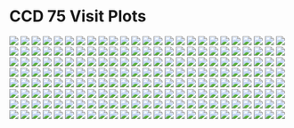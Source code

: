 # CCD 75 Visit Plots
![](ccd075_visit6292_g_data.png)
![](ccd075_visit6292_g_overscan.png)
![](ccd075_visit6294_g_data.png)
![](ccd075_visit6294_g_overscan.png)
![](ccd075_visit6296_g_data.png)
![](ccd075_visit6296_g_overscan.png)
![](ccd075_visit6298_g_data.png)
![](ccd075_visit6298_g_overscan.png)
![](ccd075_visit6300_g_data.png)
![](ccd075_visit6300_g_overscan.png)
![](ccd075_visit6302_g_data.png)
![](ccd075_visit6302_g_overscan.png)
![](ccd075_visit6304_g_data.png)
![](ccd075_visit6304_g_overscan.png)
![](ccd075_visit6306_g_data.png)
![](ccd075_visit6306_g_overscan.png)
![](ccd075_visit6308_g_data.png)
![](ccd075_visit6308_g_overscan.png)
![](ccd075_visit6310_g_data.png)
![](ccd075_visit6310_g_overscan.png)
![](ccd075_visit6312_g_data.png)
![](ccd075_visit6312_g_overscan.png)
![](ccd075_visit6314_g_data.png)
![](ccd075_visit6314_g_overscan.png)
![](ccd075_visit6316_g_data.png)
![](ccd075_visit6316_g_overscan.png)
![](ccd075_visit6318_g_data.png)
![](ccd075_visit6318_g_overscan.png)
![](ccd075_visit6320_g_data.png)
![](ccd075_visit6320_g_overscan.png)
![](ccd075_visit6322_g_data.png)
![](ccd075_visit6322_g_overscan.png)
![](ccd075_visit6324_g_data.png)
![](ccd075_visit6324_g_overscan.png)
![](ccd075_visit6326_g_data.png)
![](ccd075_visit6326_g_overscan.png)
![](ccd075_visit6328_g_data.png)
![](ccd075_visit6328_g_overscan.png)
![](ccd075_visit6330_g_data.png)
![](ccd075_visit6330_g_overscan.png)
![](ccd075_visit7110_r_data.png)
![](ccd075_visit7110_r_overscan.png)
![](ccd075_visit7112_r_data.png)
![](ccd075_visit7112_r_overscan.png)
![](ccd075_visit7114_r_data.png)
![](ccd075_visit7114_r_overscan.png)
![](ccd075_visit7116_r_data.png)
![](ccd075_visit7116_r_overscan.png)
![](ccd075_visit7118_r_data.png)
![](ccd075_visit7118_r_overscan.png)
![](ccd075_visit7120_r_data.png)
![](ccd075_visit7120_r_overscan.png)
![](ccd075_visit7122_r_data.png)
![](ccd075_visit7122_r_overscan.png)
![](ccd075_visit7124_r_data.png)
![](ccd075_visit7124_r_overscan.png)
![](ccd075_visit7126_r_data.png)
![](ccd075_visit7126_r_overscan.png)
![](ccd075_visit7128_r_data.png)
![](ccd075_visit7128_r_overscan.png)
![](ccd075_visit7130_r_data.png)
![](ccd075_visit7130_r_overscan.png)
![](ccd075_visit7132_r_data.png)
![](ccd075_visit7132_r_overscan.png)
![](ccd075_visit7134_r_data.png)
![](ccd075_visit7134_r_overscan.png)
![](ccd075_visit7136_r_data.png)
![](ccd075_visit7136_r_overscan.png)
![](ccd075_visit7138_r_data.png)
![](ccd075_visit7138_r_overscan.png)
![](ccd075_visit7140_r_data.png)
![](ccd075_visit7140_r_overscan.png)
![](ccd075_visit7142_r_data.png)
![](ccd075_visit7142_r_overscan.png)
![](ccd075_visit7144_r_data.png)
![](ccd075_visit7144_r_overscan.png)
![](ccd075_visit7146_r_data.png)
![](ccd075_visit7146_r_overscan.png)
![](ccd075_visit7148_r_data.png)
![](ccd075_visit7148_r_overscan.png)
![](ccd075_visit1252_i_data.png)
![](ccd075_visit1252_i_overscan.png)
![](ccd075_visit1254_i_data.png)
![](ccd075_visit1254_i_overscan.png)
![](ccd075_visit1256_i_data.png)
![](ccd075_visit1256_i_overscan.png)
![](ccd075_visit1258_i_data.png)
![](ccd075_visit1258_i_overscan.png)
![](ccd075_visit1260_i_data.png)
![](ccd075_visit1260_i_overscan.png)
![](ccd075_visit1262_i_data.png)
![](ccd075_visit1262_i_overscan.png)
![](ccd075_visit1264_i_data.png)
![](ccd075_visit1264_i_overscan.png)
![](ccd075_visit1266_i_data.png)
![](ccd075_visit1266_i_overscan.png)
![](ccd075_visit1268_i_data.png)
![](ccd075_visit1268_i_overscan.png)
![](ccd075_visit1270_i_data.png)
![](ccd075_visit1270_i_overscan.png)
![](ccd075_visit1272_i_data.png)
![](ccd075_visit1272_i_overscan.png)
![](ccd075_visit1274_i_data.png)
![](ccd075_visit1274_i_overscan.png)
![](ccd075_visit1276_i_data.png)
![](ccd075_visit1276_i_overscan.png)
![](ccd075_visit1278_i_data.png)
![](ccd075_visit1278_i_overscan.png)
![](ccd075_visit1280_i_data.png)
![](ccd075_visit1280_i_overscan.png)
![](ccd075_visit1282_i_data.png)
![](ccd075_visit1282_i_overscan.png)
![](ccd075_visit1284_i_data.png)
![](ccd075_visit1284_i_overscan.png)
![](ccd075_visit1286_i_data.png)
![](ccd075_visit1286_i_overscan.png)
![](ccd075_visit1288_i_data.png)
![](ccd075_visit1288_i_overscan.png)
![](ccd075_visit1290_i_data.png)
![](ccd075_visit1290_i_overscan.png)
![](ccd075_visit8794_z_data.png)
![](ccd075_visit8794_z_overscan.png)
![](ccd075_visit8796_z_data.png)
![](ccd075_visit8796_z_overscan.png)
![](ccd075_visit8798_z_data.png)
![](ccd075_visit8798_z_overscan.png)
![](ccd075_visit8800_z_data.png)
![](ccd075_visit8800_z_overscan.png)
![](ccd075_visit8802_z_data.png)
![](ccd075_visit8802_z_overscan.png)
![](ccd075_visit8804_z_data.png)
![](ccd075_visit8804_z_overscan.png)
![](ccd075_visit8806_z_data.png)
![](ccd075_visit8806_z_overscan.png)
![](ccd075_visit8810_z_data.png)
![](ccd075_visit8810_z_overscan.png)
![](ccd075_visit8812_z_data.png)
![](ccd075_visit8812_z_overscan.png)
![](ccd075_visit8814_z_data.png)
![](ccd075_visit8814_z_overscan.png)
![](ccd075_visit8816_z_data.png)
![](ccd075_visit8816_z_overscan.png)
![](ccd075_visit9596_z_data.png)
![](ccd075_visit9596_z_overscan.png)
![](ccd075_visit9598_z_data.png)
![](ccd075_visit9598_z_overscan.png)
![](ccd075_visit9600_z_data.png)
![](ccd075_visit9600_z_overscan.png)
![](ccd075_visit9602_z_data.png)
![](ccd075_visit9602_z_overscan.png)
![](ccd075_visit9604_z_data.png)
![](ccd075_visit9604_z_overscan.png)
![](ccd075_visit9606_z_data.png)
![](ccd075_visit9606_z_overscan.png)
![](ccd075_visit9608_z_data.png)
![](ccd075_visit9608_z_overscan.png)
![](ccd075_visit9610_z_data.png)
![](ccd075_visit9610_z_overscan.png)
![](ccd075_visit9612_z_data.png)
![](ccd075_visit9612_z_overscan.png)
![](ccd075_visit374_y_data.png)
![](ccd075_visit374_y_overscan.png)
![](ccd075_visit376_y_data.png)
![](ccd075_visit376_y_overscan.png)
![](ccd075_visit378_y_data.png)
![](ccd075_visit378_y_overscan.png)
![](ccd075_visit380_y_data.png)
![](ccd075_visit380_y_overscan.png)
![](ccd075_visit382_y_data.png)
![](ccd075_visit382_y_overscan.png)
![](ccd075_visit384_y_data.png)
![](ccd075_visit384_y_overscan.png)
![](ccd075_visit386_y_data.png)
![](ccd075_visit386_y_overscan.png)
![](ccd075_visit388_y_data.png)
![](ccd075_visit388_y_overscan.png)
![](ccd075_visit390_y_data.png)
![](ccd075_visit390_y_overscan.png)
![](ccd075_visit392_y_data.png)
![](ccd075_visit392_y_overscan.png)
![](ccd075_visit394_y_data.png)
![](ccd075_visit394_y_overscan.png)
![](ccd075_visit396_y_data.png)
![](ccd075_visit396_y_overscan.png)
![](ccd075_visit398_y_data.png)
![](ccd075_visit398_y_overscan.png)
![](ccd075_visit400_y_data.png)
![](ccd075_visit400_y_overscan.png)
![](ccd075_visit402_y_data.png)
![](ccd075_visit402_y_overscan.png)
![](ccd075_visit404_y_data.png)
![](ccd075_visit404_y_overscan.png)
![](ccd075_visit406_y_data.png)
![](ccd075_visit406_y_overscan.png)
![](ccd075_visit408_y_data.png)
![](ccd075_visit408_y_overscan.png)
![](ccd075_visit410_y_data.png)
![](ccd075_visit410_y_overscan.png)
![](ccd075_visit412_y_data.png)
![](ccd075_visit412_y_overscan.png)
